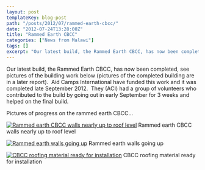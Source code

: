 ```yaml
---
layout: post
templateKey: blog-post
path: "/posts/2012/07/rammed-earth-cbcc/"
date: "2012-07-24T13:28:00Z"
title: "Rammed Earth CBCC"
categories: ["News from Malawi"]
tags: []
excerpt: "Our latest build, the Rammed Earth CBCC, has now been completed, see pictures of the building work ..."
---
```


Our latest build, the Rammed Earth CBCC, has now been completed, see pictures of the building work below (pictures of the completed building are in a later report).  Aid Camps International have funded this work and it was completed late September 2012.  They (ACI) had a group of volunteers who contributed to the build by going out in early September for 3 weeks and helped on the final build.

Pictures of progress on the rammed earth CBCC...

[![](https://www.africanvision.org.uk/africa-vision-news/wp-content/uploads/2012/07/Ram-eth-CBCC1.jpg "Rammed earth CBCC walls nearly up to roof level")](https://www.landirani.org/news/2012/07/24/rammed-earth-cbcc/ram-eth-cbcc1/) Rammed earth CBCC walls nearly up to roof level

[![](https://www.africanvision.org.uk/africa-vision-news/wp-content/uploads/2012/07/Ram-eth-CBCC2.jpg "Rammed earth walls going up")](https://www.landirani.org/news/2012/07/24/rammed-earth-cbcc/ram-eth-cbcc2/) Rammed earth walls going up

[![](https://www.africanvision.org.uk/africa-vision-news/wp-content/uploads/2012/07/Ram-eth-CBCC3.jpg "CBCC roofing material ready for installation")](https://www.landirani.org/news/2012/07/24/rammed-earth-cbcc/ram-eth-cbcc3/) CBCC roofing material ready for installation